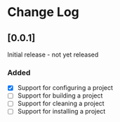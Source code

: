 # Change Log

## [0.0.1]

Initial release - not yet released

### Added

- [x] Support for configuring a project
- [ ] Support for building a project
- [ ] Support for cleaning a project
- [ ] Support for installing a project
